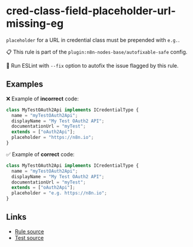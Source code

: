 [//]: # "File generated from a template. Do not edit this file directly."

# cred-class-field-placeholder-url-missing-eg

`placeholder` for a URL in credential class must be prepended with `e.g.`.

📋 This rule is part of the `plugin:n8n-nodes-base/autofixable-safe` config.

🔧 Run ESLint with `--fix` option to autofix the issue flagged by this rule.

## Examples

❌ Example of **incorrect** code:

```js
class MyTestOAuth2Api implements ICredentialType {
  name = "myTestOAuth2Api";
  displayName = "My Test OAuth2 API";
  documentationUrl = "myTest";
  extends = ["oAuth2Api"];
  placeholder = "https://n8n.io";
}
```

✅ Example of **correct** code:

```js
class MyTestOAuth2Api implements ICredentialType {
  name = "myTestOAuth2Api";
  displayName = "My Test OAuth2 API";
  documentationUrl = "myTest";
  extends = ["oAuth2Api"];
  placeholder = "e.g. https://n8n.io";
}
```

## Links

- [Rule source](../../lib/rules/cred-class-field-placeholder-url-missing-eg.ts)
- [Test source](../../tests/cred-class-field-placeholder-url-missing-eg.test.ts)
